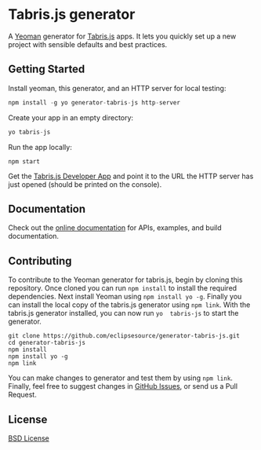 # Tabris.js generator

A [Yeoman](http://yeoman.io) generator for [Tabris.js](https://tabrisjs.com/) apps. It lets you quickly set up a new project with sensible defaults and best practices.

## Getting Started

Install yeoman, this generator, and an HTTP server for local testing:

```js
npm install -g yo generator-tabris-js http-server
```

Create your app in an empty directory:

```js
yo tabris-js
```

Run the app locally:

```
npm start
```

Get the [Tabris.js Developer App](https://tabrisjs.com/download) and point it to the URL the HTTP server has just opened (should be printed on the console).

## Documentation

Check out the [online documentation](https://tabrisjs.com/documentation/latest/) for APIs, examples, and build documentation.

## Contributing

To contribute to the Yeoman generator for tabris.js, begin by cloning this repository. Once cloned you can run `npm install` to install the required dependencies. Next install Yeoman using `npm install yo -g`. Finally you can install the local copy of the tabris.js generator using `npm link`. With the tabris.js generator installed, you can now run `yo  tabris-js` to start the generator.

```
git clone https://github.com/eclipsesource/generator-tabris-js.git
cd generator-tabris-js
npm install
npm install yo -g
npm link
```

You can make changes to generator and test them by using `npm link`. Finally, feel free to suggest changes in [GitHub Issues](https://github.com/eclipsesource/generator-tabris-js/issues), or send us a Pull Request.

## License

[BSD License](./LICENSE)
